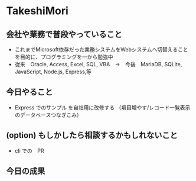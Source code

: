 # TakeshiMori

## 会社や業務で普段やっていること
- これまでMicrosoft依存だった業務システムをWebシステムへ切替えることを目的に、プログラミングを一から勉強中
- 従来　Oracle, Access, Excel, SQL, VBA　→　今後　MariaDB, SQLite, JavaScript, Node.js, Express,等

## 今日やること
- Express でのサンプル を自社用に改修する
（項目増やす/レコード一覧表示のデータベースつなぎこみ）

## (option) もしかしたら相談するかもしれないこと
- cli での　PR
## 今日の成果

